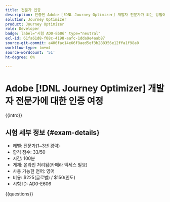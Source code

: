 ```yaml
---
title: 전문가 인증
description: 인증된 Adobe [!DNL Journey Optimizer] 개발자 전문가가 되는 방법에 대해 알아봅니다.
solution: Journey Optimizer
product: Journey Optimizer
role: Developer
badge: label="시험 AD0-E606" type="neutral"
exl-id: 61fa61d8-f08c-4198-aafc-1dda9e4aab87
source-git-commit: a406fac14e66f8aed5ef3b288356e12ffa1f98a0
workflow-type: tm+mt
source-wordcount: '51'
ht-degree: 0%

---
```


# Adobe [!DNL Journey Optimizer] 개발자 전문가에 대한 인증 여정

{{intro}}

## 시험 세부 정보 {#exam-details}

* 레벨: 전문가(1~3년 경력)
* 합격 점수: 33/50
* 시간: 100분
* 게재: 온라인 처리됨(카메라 액세스 필요)
* 사용 가능한 언어: 영어
* 비용: $225(글로벌) / $150(인도)
* 시험 ID: AD0-E606

{{questions}}
